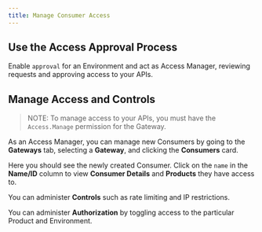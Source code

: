 ```yaml
---
title: Manage Consumer Access
---
```


## Use the Access Approval Process

Enable `approval` for an Environment and act as Access Manager, reviewing requests and approving access to your APIs.

## Manage Access and Controls

> NOTE: To manage access to your APIs, you must have the `Access.Manage` permission for the Gateway.

As an Access Manager, you can manage new Consumers by going to the **Gateways** tab, selecting a **Gateway**, and clicking the **Consumers** card.

Here you should see the newly created Consumer. Click on the `name` in the **Name/ID** column to view **Consumer Details** and **Products** they have access to.

You can administer **Controls** such as rate limiting and IP restrictions.

You can administer **Authorization** by toggling access to the particular Product and Environment.
